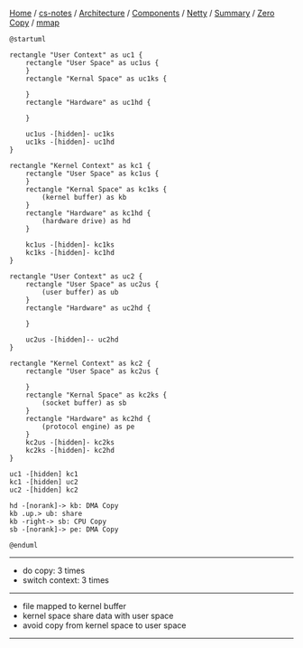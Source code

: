 [Home](https://mengxianbin.github.io) /
[cs-notes](https://mengxianbin.github.io/cs-notes/site) /
[Architecture](https://mengxianbin.github.io/cs-notes/site/Architecture) /
[Components](https://mengxianbin.github.io/cs-notes/site/Architecture/Components) /
[Netty](https://mengxianbin.github.io/cs-notes/site/Architecture/Components/Netty) /
[Summary](https://mengxianbin.github.io/cs-notes/site/Architecture/Components/Netty/Summary) /
[Zero Copy](https://mengxianbin.github.io/cs-notes/site/Architecture/Components/Netty/Summary/Zero%20Copy) /
[mmap](https://mengxianbin.github.io/cs-notes/site/Architecture/Components/Netty/Summary/Zero%20Copy/mmap)

```puml
@startuml

rectangle "User Context" as uc1 {
    rectangle "User Space" as uc1us {
    }
    rectangle "Kernal Space" as uc1ks {
        
    }
    rectangle "Hardware" as uc1hd {
        
    }

    uc1us -[hidden]- uc1ks
    uc1ks -[hidden]- uc1hd
}

rectangle "Kernel Context" as kc1 {
    rectangle "User Space" as kc1us {
    }
    rectangle "Kernal Space" as kc1ks {
        (kernel buffer) as kb
    }
    rectangle "Hardware" as kc1hd {
        (hardware drive) as hd
    }

    kc1us -[hidden]- kc1ks
    kc1ks -[hidden]- kc1hd
}

rectangle "User Context" as uc2 {
    rectangle "User Space" as uc2us {
        (user buffer) as ub
    }
    rectangle "Hardware" as uc2hd {

    }
    
    uc2us -[hidden]-- uc2hd
}

rectangle "Kernel Context" as kc2 {
    rectangle "User Space" as kc2us {

    }
    rectangle "Kernal Space" as kc2ks {
        (socket buffer) as sb
    }
    rectangle "Hardware" as kc2hd {
        (protocol engine) as pe
    }
    kc2us -[hidden]- kc2ks
    kc2ks -[hidden]- kc2hd
}

uc1 -[hidden] kc1
kc1 -[hidden] uc2
uc2 -[hidden] kc2

hd -[norank]-> kb: DMA Copy
kb .up.> ub: share
kb -right-> sb: CPU Copy
sb -[norank]-> pe: DMA Copy

@enduml
```

---

* do copy: 3 times
* switch context: 3 times

---

* file mapped to kernel buffer
* kernel space share data with user space
* avoid copy from kernel space to user space

---
